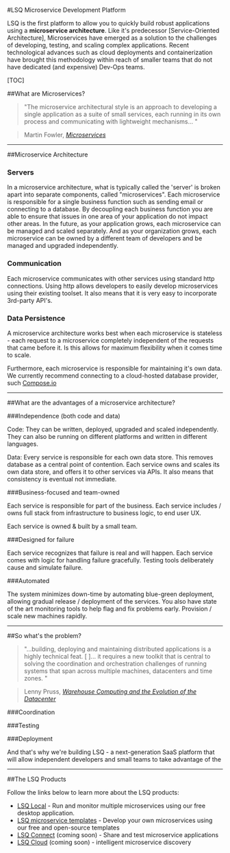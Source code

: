 #LSQ Microservice Development Platform

LSQ is the first platform to allow you to quickly build robust applications using a **microservice architecture**. Like it's predecessor [Service-Oriented Architecture], Microservices have emerged as a solution to the challenges of developing, testing, and scaling complex applications. Recent technological advances such as cloud deployments and containerization have brought this methodology within reach of smaller teams that do not have dedicated (and expensive) Dev-Ops teams.

[TOC]

##What are Microservices?

> "The microservice architectural style is an approach to developing a single application as a suite of small services, each running in its own process and communicating with lightweight mechanisms... "

> Martin Fowler, *[Microservices]*

----

##Microservice Architecture

### <i class="icon-cog-alt"></i> Servers

In a microservice architecture, what is typically called the 'server' is broken apart into separate components, called "microservices". Each microservice is responsible for a single business function such as sending email or connecting to a database. By decoupling each business function you are able to ensure that issues in one area of your application do not impact other areas. In the future, as your application grows, each microservice can be managed and scaled separately. And as your organization grows, each microservice can be owned by a different team of developers and be managed and upgraded independently.

### <i class="icon-exchange"></i> Communication

Each microservice communicates with other services using standard http connections. Using http allows developers to easily develop microservices using their existing toolset. It also means that it is very easy to incorporate 3rd-party API's. 

### <i class="icon-hdd"></i> Data Persistence

A microservice architecture works best when each microservice is stateless - each request to a microservice completely independent of the requests that came before it. Is this allows for maximum flexibility when it comes time to scale. 

Furthermore, each microservice is responsible for maintaining it's own data. We currently recommend connecting to a cloud-hosted database provider, such [Compose.io]

----

##What are the advantages of a microservice architecture?

###Independence (both code and data)

Code: They can be written, deployed, upgraded and scaled independently. They can also be running on different platforms and written in different languages.

Data: Every service is responsible for each own data store. This removes database as a central point of contention. Each service owns and scales its own data store, and offers it to other services via APIs. It also means that consistency is eventual not immediate.

###Business-focused and team-owned

Each service is responsible for part of the business. Each service includes / owns full stack from infrastructure to business logic, to end user UX.

Each service is owned & built by a small team.

###Designed for failure

Each service recognizes that failure is real and will happen. 
Each service comes with logic for handling failure gracefully. Testing tools deliberately 
cause and simulate failure. 

###Automated

The system minimizes down-time by automating blue-green deployment, allowing gradual release / deployment of the services.
You also have state of the art monitoring tools to help flag and fix problems early. Provision / scale new machines rapidly. 

----

##So what's the problem?

> "...building, deploying and maintaining distributed applications is a highly technical feat. [ ]... it requires a new toolkit that is central to solving the coordination and orchestration challenges of running systems that span across multiple machines, datacenters and time zones. "

> Lenny Pruss, *[Warehouse Computing and the Evolution of the Datacenter]*

###Coordination

###Testing

###Deployment

And that's why we're building LSQ - a next-generation SaaS platform that will allow independent developers and small teams to take advantage of the 

----------

##The LSQ Products

Follow the links below to learn more about the LSQ products:

- [LSQ Local] - Run and monitor multiple microservices using our free desktop application.
- [LSQ microservice templates] - Develop your own microservices using our free and open-source templates 
- [LSQ Connect] (coming soon) - Share and test microservice applications
- [LSQ Cloud] (coming soon) - intelligent microservice discovery


[Microservices]: http://martinfowler.com/articles/microservices.html
[Building Microservices]: http://shop.oreilly.com/product/0636920033158.do
[Warehouse Computing and the Evolution of the Datacenter]: http://lennypruss.co/post/110633066423/warehouse-computing-and-the-evolution-of-the


[Compose.io]: http://compose.io

[LSQ Local]: https://lsq.io/#local
[LSQ microservice templates]: https://github.com/LSQio
[LSQ Connect]: https://lsq.io/#products
[LSQ Cloud]: https://lsq.io/#products
